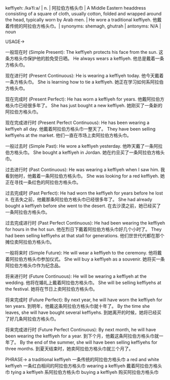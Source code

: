 keffiyeh: /kəˈfiːə/ | n. |  阿拉伯方格头巾 | A Middle Eastern headdress consisting of a square of cloth, usually cotton, folded and wrapped around the head, typically worn by Arab men. | He wore a traditional keffiyeh. 他戴着传统的阿拉伯方格头巾。| synonyms: shemagh, ghutrah | antonyms: N/A | noun

USAGE->

一般现在时 (Simple Present):
The keffiyeh protects his face from the sun. 这条方格头巾保护他的脸免受日晒。
He always wears a keffiyeh. 他总是戴着一条方格头巾。

现在进行时 (Present Continuous):
He is wearing a keffiyeh today. 他今天戴着一条方格头巾。
She is learning how to tie a keffiyeh. 她正在学习如何系阿拉伯方格头巾。

现在完成时 (Present Perfect):
He has worn a keffiyeh for years. 他戴阿拉伯方格头巾已经很多年了。
She has just bought a new keffiyeh. 她刚买了一条新的阿拉伯方格头巾。

现在完成进行时 (Present Perfect Continuous):
He has been wearing a keffiyeh all day. 他戴着阿拉伯方格头巾一整天了。
They have been selling keffiyehs at the market. 他们一直在市场上卖阿拉伯方格头巾。

一般过去时 (Simple Past):
He wore a keffiyeh yesterday. 他昨天戴了一条阿拉伯方格头巾。
She bought a keffiyeh in Jordan. 她在约旦买了一条阿拉伯方格头巾。

过去进行时 (Past Continuous):
He was wearing a keffiyeh when I saw him. 我看到他时，他戴着一条阿拉伯方格头巾。
She was looking for a red keffiyeh. 她正在寻找一条红色的阿拉伯方格头巾。

过去完成时 (Past Perfect):
He had worn the keffiyeh for years before he lost it. 在丢失之前，他戴那条阿拉伯方格头巾已经很多年了。
She had already bought a keffiyeh before she went to the desert. 在去沙漠之前，她已经买了一条阿拉伯方格头巾。

过去完成进行时 (Past Perfect Continuous):
He had been wearing the keffiyeh for hours in the hot sun. 他在烈日下戴着阿拉伯方格头巾好几个小时了。
They had been selling keffiyehs at that stall for generations. 他们世世代代都在那个摊位卖阿拉伯方格头巾。

一般将来时 (Simple Future):
He will wear a keffiyeh to the ceremony. 他将戴着阿拉伯方格头巾参加仪式。
She will buy a keffiyeh as a souvenir. 她将买一条阿拉伯方格头巾作为纪念品。

将来进行时 (Future Continuous):
He will be wearing a keffiyeh at the wedding. 他将在婚礼上戴着阿拉伯方格头巾。
She will be selling keffiyehs at the festival. 她将在节日上卖阿拉伯方格头巾。

将来完成时 (Future Perfect):
By next year, he will have worn the keffiyeh for ten years. 到明年，他戴这条阿拉伯方格头巾就十年了。
By the time she leaves, she will have bought several keffiyehs. 到她离开的时候，她将已经买了好几条阿拉伯方格头巾。

将来完成进行时 (Future Perfect Continuous):
By next month, he will have been wearing the keffiyeh for a year. 到下个月，他戴这条阿拉伯方格头巾就一年了。
By the end of the summer, she will have been selling keffiyehs for three months. 到夏天结束时，她卖阿拉伯方格头巾就三个月了。


PHRASE->
a traditional keffiyeh  一条传统的阿拉伯方格头巾
a red and white keffiyeh  一条红白相间的阿拉伯方格头巾
wearing a keffiyeh  戴着阿拉伯方格头巾
tying a keffiyeh  系阿拉伯方格头巾
buying a keffiyeh  购买阿拉伯方格头巾

